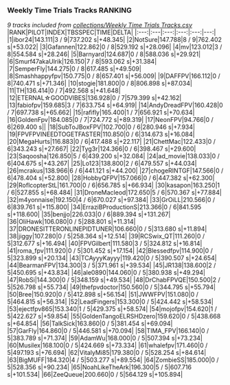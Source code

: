### Weekly Time Trials Tracks RANKING
*9 tracks included from [collections/Weekly Time Trials Tracks.csv](/collections/Weekly%20Time%20Trials%20Tracks.csv)*
|RANK|PILOT|INDEX|TBSSPEC|TIME|DELTA|
|:---:|:---|:---:|:---:|:---:|---:|
|1|ibor24|143.111|3 / 9|737.202 s|+48.345|
|2|NotSure|147.788|8 / 9|762.402 s|+53.022|
|3|Gafannen|122.862|0 / 8|529.192 s|+28.096|
|4|mv|123.012|3 / 8|554.584 s|+28.246|
|5|Barnyard|124.687|0 / 8|588.036 s|+29.921|
|6|Smurf47akaUlrik|126.150|7 / 8|593.062 s|+31.384|
|7|SemperFly|144.275|0 / 8|617.485 s|+49.509|
|8|Smashhappyfpv|150.775|0 / 8|657.401 s|+56.009|
|9|DAFFPV|166.112|0 / 8|740.471 s|+71.346|
|10|stogie|181.800|0 / 8|806.898 s|+87.034|
|11|TH|136.414|0 / 7|492.568 s|+41.648|
|12|ETERNAL☆GOODVIBES|136.928|0 / 7|579.399 s|+42.162|
|13|fabiofpv|159.685|3 / 7|633.754 s|+64.919|
|14|AndyDreadFPV|160.428|0 / 7|697.738 s|+65.662|
|15|rafifly|165.400|1 / 7|656.921 s|+70.634|
|16|GoldenFpv|184.085|0 / 7|724.772 s|+89.319|
|17|NeonFPV|94.766|0 / 6|269.400 s||
|18|SubToJBoxFPV|102.700|0 / 6|280.946 s|+7.934|
|19|FPVFPVINEEDTOGETFASTER|110.850|0 / 6|314.673 s|+16.084|
|20|MegaHurts|116.883|0 / 6|417.488 s|+22.117|
|21|ChettMac|122.433|0 / 6|343.243 s|+27.667|
|22|Tyg3r|124.366|0 / 6|398.467 s|+29.600|
|23|Saqoosha|126.850|5 / 6|439.200 s|+32.084|
|24|ad_movie|138.033|0 / 6|404.675 s|+43.267|
|25|Lo123|138.800|2 / 6|479.557 s|+44.034|
|26|mcrakus|138.966|6 / 6|441.121 s|+44.200|
|27|chogeRINTGF|147.566|0 / 6|478.404 s|+52.800|
|28|HobbyQFPV|157.066|0 / 6|447.382 s|+62.300|
|29|RoflcopterStL|161.700|0 / 6|656.785 s|+66.934|
|30|kasapon|163.250|1 / 6|527.855 s|+68.484|
|31|DroneMacleod|172.650|5 / 6|570.367 s|+77.884|
|32|m4yonnaise|192.150|4 / 6|670.027 s|+97.384|
|33|GrOiLL|210.566|0 / 6|839.761 s|+115.800|
|34|ErraziBProductionS|213.366|0 / 6|841.595 s|+118.600|
|35|benjjo|226.033|0 / 6|889.394 s|+131.267|
|36|OliHawk|106.080|0 / 5|288.801 s|+11.314|
|37|DRONESITTERONLINEPIDTUNER|106.660|0 / 5|313.680 s|+11.894|
|38|jiggy|107.280|0 / 5|258.364 s|+12.514|
|39|RCSwix_QT|111.260|0 / 5|312.677 s|+16.494|
|40|FPVGilbert|111.580|3 / 5|324.812 s|+16.814|
|41|roma_fpv|111.920|0 / 5|301.452 s|+17.154|
|42|Blessedfpv|114.900|0 / 5|323.899 s|+20.134|
|43|TCAyyyKayyy|119.420|0 / 5|390.507 s|+24.654|
|44|BearmanFPV|134.300|3 / 5|371.961 s|+39.534|
|45|JR138|138.600|2 / 5|450.695 s|+43.834|
|46|ale0890|144.060|0 / 5|380.938 s|+49.294|
|47|RobSi|144.300|0 / 5|348.159 s|+49.534|
|48|DrChabFPVQE|150.500|2 / 5|526.798 s|+55.734|
|49|thefpvdoctor|150.560|0 / 5|344.795 s|+55.794|
|50|Bree|150.920|0 / 5|412.898 s|+56.154|
|51|JWWFPV|151.080|0 / 5|464.815 s|+56.314|
|52|LeadFingers|153.300|0 / 5|424.442 s|+58.534|
|53|ejectfpv865|153.340|1 / 5|429.375 s|+58.574|
|54|mojofpv|154.620|1 / 5|422.627 s|+59.854|
|55|GoldenTangoELRSHDzero|159.620|0 / 5|438.668 s|+64.854|
|56|TalkSick|163.860|0 / 5|381.454 s|+69.094|
|57|GarFly|164.860|0 / 5|446.581 s|+70.094|
|58|TIMA_FPV|166.140|0 / 5|383.789 s|+71.374|
|59|AdamWu|168.000|0 / 5|507.394 s|+73.234|
|60|Musilex|168.100|0 / 5|424.669 s|+73.334|
|61|whalefpv|171.460|0 / 5|497.193 s|+76.694|
|62|VitalyMi85|179.380|0 / 5|528.254 s|+84.614|
|63|BigMUFF|184.320|4 / 5|503.277 s|+89.554|
|64|ZombieSS|185.000|0 / 5|528.356 s|+90.234|
|65|NoahLikeTheArk|196.300|5 / 5|607.716 s|+101.534|
|66|ZeeQueue|200.660|0 / 5|564.129 s|+105.894|
